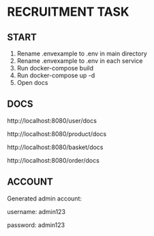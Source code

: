 # RECRUITMENT TASK


## START
1. Rename .envexample to .env in main directory
2. Rename .envexample to .env in each service
3. Run docker-compose build
4. Run docker-compose up -d
5. Open docs

## DOCS

http://localhost:8080/user/docs

http://localhost:8080/product/docs

http://localhost:8080/basket/docs

http://localhost:8080/order/docs

## ACCOUNT

Generated admin account:

username: admin123

password: admin123
